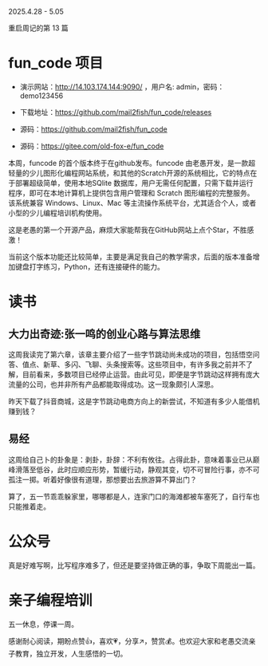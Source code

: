 2025.4.28 - 5.05

重启周记的第 13 篇

# fun_code 项目 

* 演示网站：http://14.103.174.144:9090/ ，用户名: admin，密码：demo123456

* 下载地址：https://github.com/mail2fish/fun_code/releases

* 源码：https://github.com/mail2fish/fun_code

* 源码：https://gitee.com/old-fox-e/fun_code

本周，funcode 的首个版本终于在github发布。funcode 由老愚开发，是一款超轻量的少儿图形化编程网站系统，和其他的Scratch开源的系统相比，它的特点在于部署超级简单，使用本地SQlite 数据库，用户无需任何配置，只需下载并运行程序，即可在本地计算机上提供包含用户管理和 Scratch 图形编程的完整服务。该系统兼容 Windows、Linux、Mac 等主流操作系统平台，尤其适合个人，或者小型的少儿编程培训机构使用。

这是老愚的第一个开源产品，麻烦大家能帮我在GitHub网站上点个Star，不胜感激！

当前这个版本功能还比较简单，主要是满足我自己的教学需求，后面的版本准备增加键盘打字练习，Python，还有连接硬件的能力。


# 读书

## 大力出奇迹:张一鸣的创业心路与算法思维

这周我读完了第六章，该章主要介绍了一些字节跳动尚未成功的项目，包括悟空问答、值点、新草、多闪、飞聊、头条搜索等。这些项目中，有许多我之前并不了解，目前看来，多数项目已经停止运营。由此可见，即便是字节跳动这样拥有庞大流量的公司，也并非所有产品都能取得成功。这一现象颇引人深思。

昨天下载了抖音商城，这是字节跳动电商方向上的新尝试，不知道有多少人能借机赚到钱？

## 易经

这周给自己卜的卦象是：剥卦，卦辞：不利有攸往。占得此卦，意味着事业已从巅峰滑落至低谷，此时应顺应形势，暂缓行动，静观其变，切不可冒险行事，亦不可孤注一掷。听着好像很有道理，那想要出去旅游算不算出门？

算了，五一节乖乖躲家里，哪哪都是人，连家门口的海滩都被车塞死了，自行车也只能推着走。



# 公众号

真是好难写啊，比写程序难多了，但还是要坚持做正确的事，争取下周能出一篇。


# 亲子编程培训

五一休息，停课一周。


感谢耐心阅读，期盼点赞👍，喜欢💗，分享↗️，赞赏💰。也欢迎大家和老愚交流亲子教育，独立开发，人生感悟的一切。
